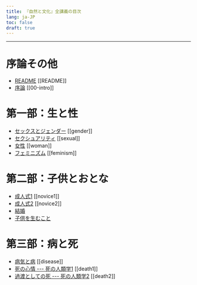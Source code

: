 ```yaml
---
title: 『自然と文化』全講義の目次
lang: ja-JP
toc: false
draft: true
---
```


-----

# 序論その他

- [README](README.html) [[README]]
- [序論](00-intro.html) [[00-intro]]

<!--

- [TECHINFO](TECHINFO.html) --- ダウンロードしたい人のために（）

-->

# 第一部：生と性

- [セックスとジェンダー](gender.html) [[gender]]
- [セクシュアリティ](sexual.html) [[sexual]]
- [女性](woman.html) [[woman]]
- [フェミニズム](feminism.html) [[feminism]]

# 第二部：子供とおとな

<!-- - [第二部のイントロ](intro-01.html) -->

- [成人式1](novice1.html) [[novice1]] 
- [成人式2](novice2.html) [[novice2]] 
- [結婚](marriage.html)
- [子供を生むこと](repro.html)

# 第三部：病と死

<!-- - [第三部のイントロ](intro-01.html) -->

- [病気と病](disease.html) [[disease]]
- [死の心情 --- 死の人類学1](death1.html) [[death1]]
- [過渡としての死 --- 死の人類学2](death2.html) [[death2]]

